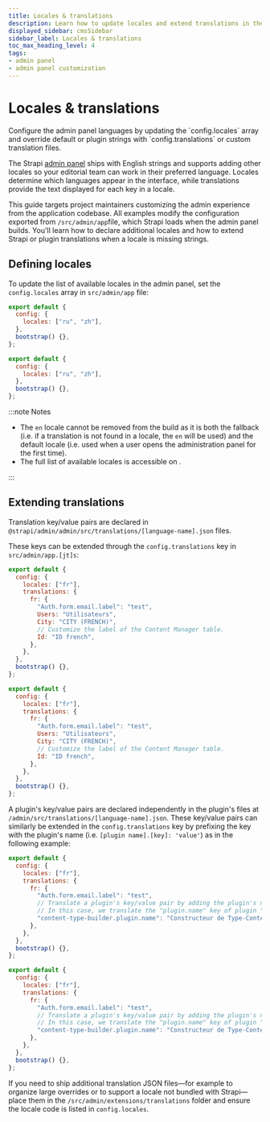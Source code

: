 ```yaml
---
title: Locales & translations
description: Learn how to update locales and extend translations in the Strapi admin panel.
displayed_sidebar: cmsSidebar
sidebar_label: Locales & translations
toc_max_heading_level: 4
tags:
- admin panel
- admin panel customization
---
```


# Locales & translations

<Tldr>
Configure the admin panel languages by updating the `config.locales` array and override default or plugin strings with `config.translations` or custom translation files.
</Tldr>

The Strapi [admin panel](/cms/admin-panel-customization) ships with English strings and supports adding other locales so your editorial team can work in their preferred language. Locales determine which languages appear in the interface, while translations provide the text displayed for each key in a locale.

This guide targets project maintainers customizing the admin experience from the application codebase. All examples modify the configuration exported from `/src/admin/app`file, which Strapi loads when the admin panel builds. You'll learn how to declare additional locales and how to extend Strapi or plugin translations when a locale is missing strings.

## Defining locales

To update the list of available locales in the admin panel, set the `config.locales` array in `src/admin/app` file:

<Tabs groupId="js-ts">
<TabItem value="js" label="JavaScript">

```jsx title="/src/admin/app.js"
export default {
  config: {
    locales: ["ru", "zh"],
  },
  bootstrap() {},
};
```

</TabItem>

<TabItem value="ts" label="TypeScript">

```jsx title="/src/admin/app.ts"
export default {
  config: {
    locales: ["ru", "zh"],
  },
  bootstrap() {},
};
```

</TabItem>
</Tabs>

:::note Notes

- The `en` locale cannot be removed from the build as it is both the fallback (i.e. if a translation is not found in a locale, the `en` will be used) and the default locale (i.e. used when a user opens the administration panel for the first time).
- The full list of available locales is accessible on <ExternalLink to="https://github.com/strapi/strapi/blob/v4.0.0/packages/plugins/i18n/server/constants/iso-locales.json" text="Strapi's Github repo"/>.

:::

## Extending translations

Translation key/value pairs are declared in `@strapi/admin/admin/src/translations/[language-name].json` files.

These keys can be extended through the `config.translations` key in `src/admin/app.[jt]s`:

<Tabs groupId="js-ts">
<TabItem value="js" label="JavaScript">

```js title="/src/admin/app.js"
export default {
  config: {
    locales: ["fr"],
    translations: {
      fr: {
        "Auth.form.email.label": "test",
        Users: "Utilisateurs",
        City: "CITY (FRENCH)",
        // Customize the label of the Content Manager table.
        Id: "ID french",
      },
    },
  },
  bootstrap() {},
};
```

</TabItem>

<TabItem value="ts" label="TypeScript">

```js title="/src/admin/app.ts"
export default {
  config: {
    locales: ["fr"],
    translations: {
      fr: {
        "Auth.form.email.label": "test",
        Users: "Utilisateurs",
        City: "CITY (FRENCH)",
        // Customize the label of the Content Manager table.
        Id: "ID french",
      },
    },
  },
  bootstrap() {},
};
```

</TabItem>
</Tabs>

A plugin's key/value pairs are declared independently in the plugin's files at `/admin/src/translations/[language-name].json`. These key/value pairs can similarly be extended in the `config.translations` key by prefixing the key with the plugin's name (i.e. `[plugin name].[key]: 'value'`) as in the following example:

<Tabs groupId="js-ts">
<TabItem value="js" label="JavaScript">

```js title="/src/admin/app.js"
export default {
  config: {
    locales: ["fr"],
    translations: {
      fr: {
        "Auth.form.email.label": "test",
        // Translate a plugin's key/value pair by adding the plugin's name as a prefix
        // In this case, we translate the "plugin.name" key of plugin "content-type-builder"
        "content-type-builder.plugin.name": "Constructeur de Type-Contenu",
      },
    },
  },
  bootstrap() {},
};
```

</TabItem>

<TabItem value="ts" label="TypeScript">

```js title="/src/admin/app.ts"
export default {
  config: {
    locales: ["fr"],
    translations: {
      fr: {
        "Auth.form.email.label": "test",
        // Translate a plugin's key/value pair by adding the plugin's name as a prefix
        // In this case, we translate the "plugin.name" key of plugin "content-type-builder"
        "content-type-builder.plugin.name": "Constructeur de Type-Contenu",
      },
    },
  },
  bootstrap() {},
};
```

</TabItem>
</Tabs>

If you need to ship additional translation JSON files—for example to organize large overrides or to support a locale not bundled with Strapi—place them in the `/src/admin/extensions/translations` folder and ensure the locale code is listed in `config.locales`.
